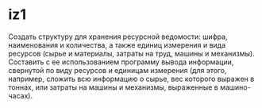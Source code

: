 # iz1
Создать структуру для хранения ресурсной ведомости: шифра, наименования и количества, а также единиц измерения и вида ресурсов (сырье и материалы, затраты на труд, машины и механизмы). Составить с ее использованием программу вывода информации, свернутой по виду ресурсов и единицам измерения (для этого, например, сложить всю информацию о сырье, вес которого выражен в тоннах, или затраты на машины и механизмы, выраженные в машино-часах).